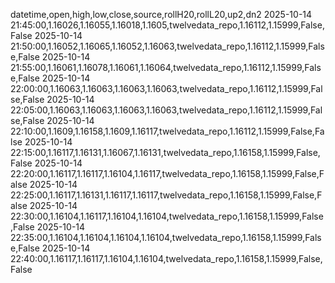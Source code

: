 datetime,open,high,low,close,source,rollH20,rollL20,up2,dn2
2025-10-14 21:45:00,1.16026,1.16055,1.16018,1.1605,twelvedata_repo,1.16112,1.15999,False,False
2025-10-14 21:50:00,1.16052,1.16065,1.16052,1.16063,twelvedata_repo,1.16112,1.15999,False,False
2025-10-14 21:55:00,1.16061,1.16078,1.16061,1.16064,twelvedata_repo,1.16112,1.15999,False,False
2025-10-14 22:00:00,1.16063,1.16063,1.16063,1.16063,twelvedata_repo,1.16112,1.15999,False,False
2025-10-14 22:05:00,1.16063,1.16063,1.16063,1.16063,twelvedata_repo,1.16112,1.15999,False,False
2025-10-14 22:10:00,1.1609,1.16158,1.1609,1.16117,twelvedata_repo,1.16112,1.15999,False,False
2025-10-14 22:15:00,1.16117,1.16131,1.16067,1.16131,twelvedata_repo,1.16158,1.15999,False,False
2025-10-14 22:20:00,1.16117,1.16117,1.16104,1.16117,twelvedata_repo,1.16158,1.15999,False,False
2025-10-14 22:25:00,1.16117,1.16131,1.16117,1.16117,twelvedata_repo,1.16158,1.15999,False,False
2025-10-14 22:30:00,1.16104,1.16117,1.16104,1.16104,twelvedata_repo,1.16158,1.15999,False,False
2025-10-14 22:35:00,1.16104,1.16104,1.16104,1.16104,twelvedata_repo,1.16158,1.15999,False,False
2025-10-14 22:40:00,1.16117,1.16117,1.16104,1.16104,twelvedata_repo,1.16158,1.15999,False,False
